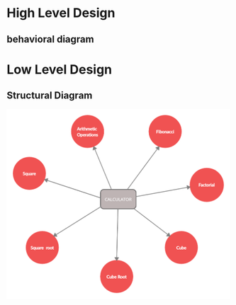 # High Level Design
## behavioral diagram


# Low Level Design
## Structural Diagram
![structure](https://github.com/manasiAraspure/M1_Calculator/blob/main/2_Design/Structural%20diagram.png)
